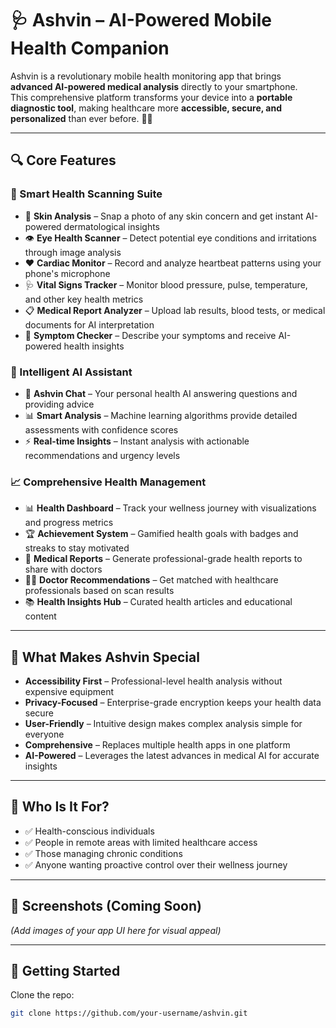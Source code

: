 # 🩺 Ashvin – AI-Powered Mobile Health Companion

Ashvin is a revolutionary mobile health monitoring app that brings **advanced AI-powered medical analysis** directly to your smartphone.  
This comprehensive platform transforms your device into a **portable diagnostic tool**, making healthcare more **accessible, secure, and personalized** than ever before. 🚀💙

---

## 🔍 Core Features

### 🧪 Smart Health Scanning Suite
- 📸 **Skin Analysis** – Snap a photo of any skin concern and get instant AI-powered dermatological insights  
- 👁️ **Eye Health Scanner** – Detect potential eye conditions and irritations through image analysis  
- ❤️ **Cardiac Monitor** – Record and analyze heartbeat patterns using your phone's microphone  
- 🩺 **Vital Signs Tracker** – Monitor blood pressure, pulse, temperature, and other key health metrics  
- 📋 **Medical Report Analyzer** – Upload lab results, blood tests, or medical documents for AI interpretation  
- 💬 **Symptom Checker** – Describe your symptoms and receive AI-powered health insights  

### 🤖 Intelligent AI Assistant
- 💬 **Ashvin Chat** – Your personal health AI answering questions and providing advice  
- 📊 **Smart Analysis** – Machine learning algorithms provide detailed assessments with confidence scores  
- ⚡ **Real-time Insights** – Instant analysis with actionable recommendations and urgency levels  

### 📈 Comprehensive Health Management
- 📊 **Health Dashboard** – Track your wellness journey with visualizations and progress metrics  
- 🏆 **Achievement System** – Gamified health goals with badges and streaks to stay motivated  
- 📱 **Medical Reports** – Generate professional-grade health reports to share with doctors  
- 👨‍⚕️ **Doctor Recommendations** – Get matched with healthcare professionals based on scan results  
- 📚 **Health Insights Hub** – Curated health articles and educational content  

---

## 🌟 What Makes Ashvin Special
- **Accessibility First** – Professional-level health analysis without expensive equipment  
- **Privacy-Focused** – Enterprise-grade encryption keeps your health data secure  
- **User-Friendly** – Intuitive design makes complex analysis simple for everyone  
- **Comprehensive** – Replaces multiple health apps in one platform  
- **AI-Powered** – Leverages the latest advances in medical AI for accurate insights  

---

## 👥 Who Is It For?
- ✅ Health-conscious individuals  
- ✅ People in remote areas with limited healthcare access  
- ✅ Those managing chronic conditions  
- ✅ Anyone wanting proactive control over their wellness journey  

---

## 📱 Screenshots (Coming Soon)
*(Add images of your app UI here for visual appeal)*  

---

## 🚀 Getting Started
Clone the repo:
```bash
git clone https://github.com/your-username/ashvin.git
